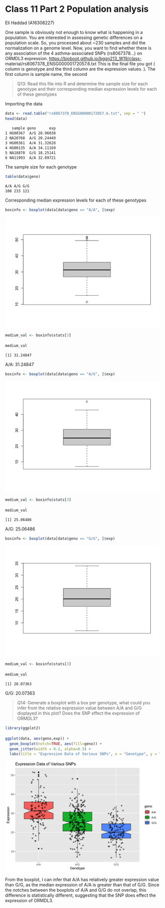 # Class 11 Part 2 Population analysis
Eli Haddad (A16308227)

One sample is obviously not enough to know what is happening in a
population. You are interested in assessing genetic differences on a
population scale. So, you processed about ~230 samples and did the
normalization on a genome level. Now, you want to find whether there is
any association of the 4 asthma-associated SNPs (rs8067378…) on ORMDL3
expression. https://bioboot.github.io/bggn213_W19/class-
material/rs8067378_ENSG00000172057.6.txt This is the final file you got
( column is genotype and the third column are the expression values. ).
The first column is sample name, the second

> Q13: Read this file into R and determine the sample size for each
> genotype and their corresponding median expression levels for each of
> these genotypes

Importing the data

``` r
data <- read.table("rs8067378_ENSG00000172057.6.txt", sep = " ")
head(data)
```

       sample geno      exp
    1 HG00367  A/G 28.96038
    2 NA20768  A/G 20.24449
    3 HG00361  A/A 31.32628
    4 HG00135  A/A 34.11169
    5 NA18870  G/G 18.25141
    6 NA11993  A/A 32.89721

The sample size for each genotype

``` r
table(data$geno)
```


    A/A A/G G/G 
    108 233 121 

Corresponding median expression levels for each of these genotypes

``` r
boxinfo <- boxplot(data[data$geno == "A/A", ]$exp)
```

![](class11part2_files/figure-commonmark/unnamed-chunk-3-1.png)

``` r
medium_val <- boxinfo$stats[3]

medium_val
```

    [1] 31.24847

A/A: 31.24847

``` r
boxinfo <- boxplot(data[data$geno == "A/G", ]$exp)
```

![](class11part2_files/figure-commonmark/unnamed-chunk-4-1.png)

``` r
medium_val <- boxinfo$stats[3]

medium_val
```

    [1] 25.06486

A/G: 25.06486

``` r
boxinfo <- boxplot(data[data$geno == "G/G", ]$exp)
```

![](class11part2_files/figure-commonmark/unnamed-chunk-5-1.png)

``` r
medium_val <- boxinfo$stats[3]

medium_val
```

    [1] 20.07363

G/G: 20.07363

> Q14: Generate a boxplot with a box per genotype, what could you infer
> from the relative expression value between A/A and G/G displayed in
> this plot? Does the SNP effect the expression of ORMDL3?

``` r
library(ggplot2)

ggplot(data, aes(geno,exp)) +
  geom_boxplot(notch=TRUE, aes(fill=geno)) + 
  geom_jitter(width = 0.2, alpha=0.5) +
  labs(title = "Expression Data of Various SNPs", x = "Genotype", y = "Expression")
```

![](class11part2_files/figure-commonmark/unnamed-chunk-6-1.png)

From the boxplot, I can infer that A/A has relatively greater expression
value than G/G, as the median expression of A/A is greater than that of
G/G. Since the notches between the boxplots of A/A and G/G do not
overlap, this difference is statistically different, suggesting that the
SNP does effect the expression of ORMDL3.
